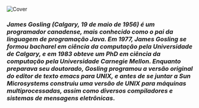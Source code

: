 ![Cover](https://user-images.githubusercontent.com/112489125/189534927-cc4ba55a-210c-4cba-a6c6-eb33ee57dbc6.png)

### __*James Gosling (Calgary, 19 de maio de 1956) é um programador canadense, mais conhecido como o pai da linguagem de programação Java. Em 1977, James Gosling se formou bacharel em ciência da computação pela Universidade de Calgary, e em 1983 obteve um PhD em ciência da computação pela Universidade Carnegie Mellon. Enquanto preparava seu doutorado, Gosling programou a versão original do editor de texto emacs para UNIX, e antes de se juntar a Sun Microsystems construiu uma versão de UNIX para máquinas multiprocessadas, assim como diversos compiladores e sistemas de mensagens eletrônicas*.__
